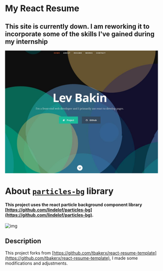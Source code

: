 # My React Resume     

## This site is currently down. I am reworking it to incorporate some of the skills I've gained during my internship


![img](https://github.com/lbakin/lbakin.github.io/blob/master/public/images/img.jpg)

# About [`particles-bg`](https://github.com/lindelof/particles-bg) library
#### This project uses the react particle background component library [https://github.com/lindelof/particles-bg](https://github.com/lindelof/particles-bg).

![img](https://github.com/lindelof/particles-bg/raw/master/image/03.jpg?raw=true)

## Description
This project forks from [https://github.com/tbakerx/react-resume-template](https://github.com/tbakerx/react-resume-template), I made some modifications and adjustments.
